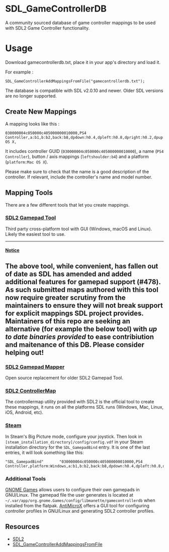 # SDL_GameControllerDB

A community sourced database of game controller mappings to be used with SDL2 Game Controller functionality.

# Usage
Download gamecontrollerdb.txt, place it in your app's directory and load it.

For example :
```
SDL_GameControllerAddMappingsFromFile("gamecontrollerdb.txt");
```

The database is compatible with SDL v2.0.10 and newer. Older SDL versions are no longer supported.

## Create New Mappings
A mapping looks like this :
```
030000004c050000c405000000010000,PS4 Controller,a:b1,b:b2,back:b8,dpdown:h0.4,dpleft:h0.8,dpright:h0.2,dpup:h0.1,guide:b12,leftshoulder:b4,leftstick:b10,lefttrigger:a3,leftx:a0,lefty:a1,rightshoulder:b5,rightstick:b11,righttrigger:a4,rightx:a2,righty:a5,start:b9,x:b0,y:b3,platform:Mac OS X,
```
It includes controller GUID (`030000004c050000c405000000010000`), a name (`PS4 Controller`), button / axis mappings (`leftshoulder:b4`) and a platform (`platform:Mac OS X`).

Please make sure to check that the name is a good description of the controller. If relevant, include the controller's name and model number.

## Mapping Tools
There are a few different tools that let you create mappings.

### [SDL2 Gamepad Tool](http://www.generalarcade.com/gamepadtool/)
Third party cross-platform tool with GUI (Windows, macOS and Linux). Likely the easiest tool to use.

---
#### [Notice](https://github.com/gabomdq/SDL_GameControllerDB/issues/476)
The above tool, while convenient, has fallen out of date as SDL has amended and added additional features for gamepad support (#478). As such submitted maps authored with this tool now require greater scrutiny from the maintainers to ensure they will not break support for explicit mappings SDL project provides. 
**Maintainers of this repo are seeking an alternative (for example the below tool) with *up to date binaries provided* to ease contribiution and maitenance of this DB. Please consider helping out!**
---

### [SDL2 Gamepad Mapper](https://gitlab.com/ryochan7/sdl2-gamepad-mapper)
Open source replacement for older SDL2 Gamepad Tool.

### [SDL2 ControllerMap](https://www.libsdl.org/download-2.0.php)
The controllermap utility provided with SDL2 is the official tool to create these mappings, it runs on all the platforms SDL runs (Windows, Mac, Linux, iOS, Android, etc).

### [Steam](http://store.steampowered.com)
In Steam's Big Picture mode, configure your joystick. Then look in `[steam_installation_directory]/config/config.vdf` in your Steam installation directory for the `SDL_GamepadBind` entry. It is one of the last entries, it will look something like this:

```
"SDL_GamepadBind"		"030000004c050000c405000000010000,PS4 Controller,platform:Windows,a:b1,b:b2,back:b8,dpdown:h0.4,dpleft:h0.8,dpright:h0.2,dpup:h0.1,guide:b12,leftshoulder:b4,leftstick:b10,lefttrigger:a3,leftx:a0,lefty:a1,rightshoulder:b5,rightstick:b11,righttrigger:a4,rightx:a2,righty:a5,start:b9,x:b0,y:b3,"
```

### Additional Tools
[GNOME Games](https://wiki.gnome.org/Apps/Games) allows users to configure their own gamepads in GNU/Linux. The gamepad file the user generates is located at `~/.var/app/org.gnome.Games/config/libmanette/gamecontrollerdb` when installed from the flatpak. [AntiMicroX](https://github.com/AntiMicroX/antimicrox/) offers a GUI tool for configuring controller profiles in GNU/Linux and generating SDL2 controller profiles.


## Resources

* [SDL2](http://www.libsdl.org)
* [SDL_GameControllerAddMappingsFromFile](http://wiki.libsdl.org/SDL_GameControllerAddMappingsFromFile)
